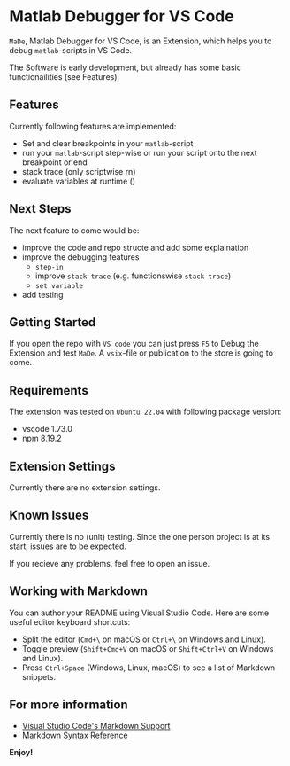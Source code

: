 # Matlab Debugger for VS Code 

`MaDe`, Matlab Debugger for VS Code, is an Extension, which helps you to debug `matlab`-scripts in VS Code. 

The Software is early development, but already has some basic functionailities (see Features).   

## Features

Currently following features are implemented:

- Set and clear breakpoints in your `matlab`-script
- run your `matlab`-script step-wise or run your script onto the next breakpoint or end
- stack trace (only scriptwise rn)
- evaluate variables at runtime ()

## Next Steps

The next feature to come would be:
- improve the code and repo structe and add some explaination
- improve the debugging features
    - `step-in`
    - improve `stack trace` (e.g. functionswise `stack trace`)
    - `set variable`
- add testing

## Getting Started

If you open the repo with `VS code` you can just press `F5` to Debug the Extension and test `MaDe`. A `vsix`-file or publication to the store is going to come.

## Requirements

The extension was tested on `Ubuntu 22.04` with following package version:

- vscode 1.73.0
- npm 8.19.2

## Extension Settings

Currently there are no extension settings.

## Known Issues

Currently there is no (unit) testing. Since the one person project is at its start, issues are to be expected.

If you recieve any problems, feel free to open an issue.

## Working with Markdown

You can author your README using Visual Studio Code. Here are some useful editor keyboard shortcuts:

* Split the editor (`Cmd+\` on macOS or `Ctrl+\` on Windows and Linux).
* Toggle preview (`Shift+Cmd+V` on macOS or `Shift+Ctrl+V` on Windows and Linux).
* Press `Ctrl+Space` (Windows, Linux, macOS) to see a list of Markdown snippets.

## For more information

* [Visual Studio Code's Markdown Support](http://code.visualstudio.com/docs/languages/markdown)
* [Markdown Syntax Reference](https://help.github.com/articles/markdown-basics/)

**Enjoy!**
